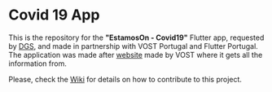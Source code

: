 # Covid 19 App

This is the repository for the **"EstamosOn - Covid19"** Flutter app, requested by [DGS](https://www.dgs.pt), and made in partnership with VOST Portugal and Flutter Portugal.
The application was made after [website](https://covid19estamoson.gov.pt) made by VOST where it gets all the information from.

Please, check the [Wiki](https://github.com/vostpt/covid19-mobile/wiki/covid19-mobile-wiki) for details on how to contribute to this project.